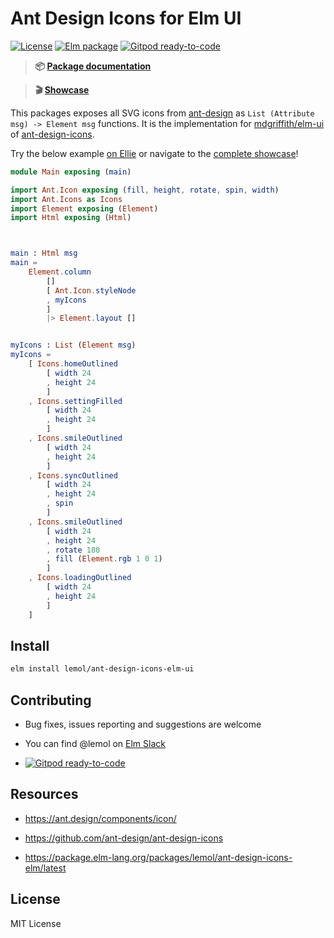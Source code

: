# Ant Design Icons for Elm UI

[![License](https://img.shields.io/badge/License-MIT-blue.svg)](https://opensource.org/licenses/MIT)
[![Elm package](https://img.shields.io/elm-package/v/lemol/ant-design-icons-elm-ui.svg)](https://package.elm-lang.org/packages/lemol/ant-design-icons-elm-ui/latest/)
[![Gitpod ready-to-code](https://img.shields.io/badge/Gitpod-ready--to--code-blue?logo=gitpod)](https://gitpod.io/#https://github.com/lemol/ant-design-icons-elm-ui)

> **📦 [Package documentation](https://package.elm-lang.org/packages/lemol/ant-design-icons-elm-ui/latest)**

> **🎬 [Showcase](https://ant-design-icons-elm-ui.vercel.app)**

This packages exposes all SVG icons from [ant-design](https://ant.design/components/icon/) as `List (Attribute msg) -> Element msg` functions.
It is the implementation for [mdgriffith/elm-ui](https://package.elm-lang.org/packages/mdgriffith/elm-ui/latest/)
of [ant-design-icons](https://github.com/ant-design/ant-design-icons/tree/master/packages).

Try the below example [on Ellie](https://ellie-app.com/new) or navigate to the [complete showcase](https://ant-design-icons-elm-ui.vercel.app)!

```elm
module Main exposing (main)

import Ant.Icon exposing (fill, height, rotate, spin, width)
import Ant.Icons as Icons
import Element exposing (Element)
import Html exposing (Html)



main : Html msg
main =
    Element.column
        []
        [ Ant.Icon.styleNode
        , myIcons
        ]
        |> Element.layout []


myIcons : List (Element msg)
myIcons =
    [ Icons.homeOutlined
        [ width 24
        , height 24
        ]
    , Icons.settingFilled
        [ width 24
        , height 24
        ]
    , Icons.smileOutlined
        [ width 24
        , height 24
        ]
    , Icons.syncOutlined
        [ width 24
        , height 24
        , spin
        ]
    , Icons.smileOutlined
        [ width 24
        , height 24
        , rotate 180
        , fill (Element.rgb 1 0 1)
        ]
    , Icons.loadingOutlined
        [ width 24
        , height 24
        ]
    ]
```


## Install

```bash
elm install lemol/ant-design-icons-elm-ui
```


## Contributing

* Bug fixes, issues reporting and suggestions are welcome

* You can find @lemol on [Elm Slack](https://elmlang.slack.com/)

* [![Gitpod ready-to-code](https://img.shields.io/badge/Gitpod-ready--to--code-blue?logo=gitpod)](https://gitpod.io/#https://github.com/lemol/ant-design-icons-elm-ui)

## Resources

* https://ant.design/components/icon/

* https://github.com/ant-design/ant-design-icons

* https://package.elm-lang.org/packages/lemol/ant-design-icons-elm/latest


## License

MIT License
